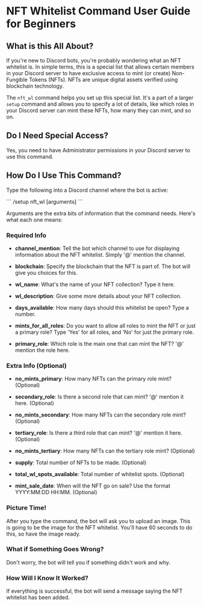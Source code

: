 # NFT Whitelist Command User Guide for Beginners

## What is this All About?

If you're new to Discord bots, you're probably wondering what an NFT whitelist is. In simple terms, this is a special list that allows certain members in your Discord server to have exclusive access to mint (or create) Non-Fungible Tokens (NFTs). NFTs are unique digital assets verified using blockchain technology.

The `nft_wl` command helps you set up this special list. It's a part of a larger `setup` command and allows you to specify a lot of details, like which roles in your Discord server can mint these NFTs, how many they can mint, and so on.

## Do I Need Special Access?

Yes, you need to have Administrator permissions in your Discord server to use this command.

## How Do I Use This Command?

Type the following into a Discord channel where the bot is active:

\`\`\`
/setup nft_wl [arguments]
\`\`\`

Arguments are the extra bits of information that the command needs. Here's what each one means:

### Required Info

- **channel_mention**: Tell the bot which channel to use for displaying information about the NFT whitelist. Simply '@' mention the channel.
  
- **blockchain**: Specify the blockchain that the NFT is part of. The bot will give you choices for this.
  
- **wl_name**: What's the name of your NFT collection? Type it here.
  
- **wl_description**: Give some more details about your NFT collection.
  
- **days_available**: How many days should this whitelist be open? Type a number.
  
- **mints_for_all_roles**: Do you want to allow all roles to mint the NFT or just a primary role? Type 'Yes' for all roles, and 'No' for just the primary role.
  
- **primary_role**: Which role is the main one that can mint the NFT? '@' mention the role here.

### Extra Info (Optional)

- **no_mints_primary**: How many NFTs can the primary role mint? (Optional)
  
- **secondary_role**: Is there a second role that can mint? '@' mention it here. (Optional)
  
- **no_mints_secondary**: How many NFTs can the secondary role mint? (Optional)
  
- **tertiary_role**: Is there a third role that can mint? '@' mention it here. (Optional)
  
- **no_mints_tertiary**: How many NFTs can the tertiary role mint? (Optional)
  
- **supply**: Total number of NFTs to be made. (Optional)
  
- **total_wl_spots_available**: Total number of whitelist spots. (Optional)
  
- **mint_sale_date**: When will the NFT go on sale? Use the format YYYY:MM:DD HH:MM. (Optional)

### Picture Time!

After you type the command, the bot will ask you to upload an image. This is going to be the image for the NFT whitelist. You'll have 60 seconds to do this, so have the image ready.

### What if Something Goes Wrong?

Don't worry, the bot will tell you if something didn't work and why.

### How Will I Know It Worked?

If everything is successful, the bot will send a message saying the NFT whitelist has been added.

